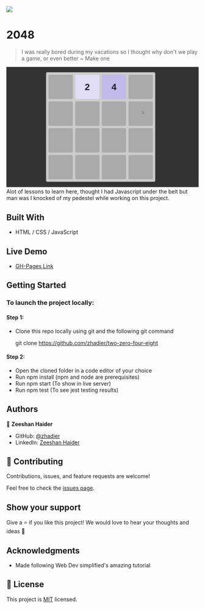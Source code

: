 ![](https://img.shields.io/badge/Microverse-blueviolet)

# 2048

> I was really bored during my vacations so I thought why don't we play a game, or even better ~ Make one 

![screenshot](two.gif)
Alot of lessons to learn here, thought I had Javascript under the belt but man was I knocked of my pedestel while working on this project.



## Built With

- HTML / CSS / JavaScript 

## Live Demo

- [GH-Pages Link](https://zhadier.github.io/two-zero-four-eight)


## Getting Started

### To launch the project locally:

#### Step 1:

- Clone this repo locally using git and the following git command

  git clone https://github.com/zhadier/two-zero-four-eight

#### Step 2:

- Open the cloned folder in a code editor of your choice
- Run npm install (npm and node are prerequisites)
- Run npm start (To show in live server)
- Run npm test (To see jest testing results)

## Authors

👤 **Zeeshan Haider**

- GitHub: [@zhadier](https://github.com/zhadier)
- LinkedIn: [Zeeshan Haider](https://www.linkedin.com/in/zhadier39/)

## 🤝 Contributing

Contributions, issues, and feature requests are welcome!

Feel free to check the [issues page](../../issues/).

## Show your support

Give a ⭐️ if you like this project!
We would love to hear your thoughts and ideas 🖤

## Acknowledgments

- Made following Web Dev simplified's amazing tutorial

## 📝 License

This project is [MIT](./MIT.md) licensed.
